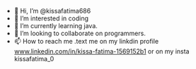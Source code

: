 - 👋 Hi, I’m @kissafatima686
- 👀 I’m interested in coding
- 🌱 I’m currently learning java.
- 💞️ I’m looking to collaborate on programmers.
- 📫 How to reach me .text me on my linkdin profile www.linkedin.com/in/kissa-fatima-1569152b1 or on my insta kissafatima_0


<!---
kissafatima686/kissafatima686 is a ✨ special ✨ repository because its `README.md` (this file) appears on your GitHub profile.
You can click the Preview link to take a look at your changes.
--->
